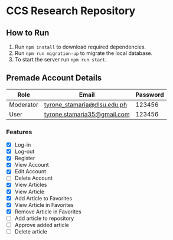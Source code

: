# CCS Research Repository

## How to Run

1. Run `npm install` to download required dependencies.
2. Run `npm run migration-up` to migrate the local database.
3. To start the server run `npm run start`.


## Premade Account Details
Role     | Email                     | Password |
---------|---------------------------|----------|
Moderator|tyrone_stamaria@dlsu.edu.ph|123456    |
User     |tyrone.stamaria35@gmail.com|123456    |

### Features

- [x] Log-in
- [x] Log-out
- [x] Register
- [x] View Account
- [x] Edit Account
- [ ] Delete Account
- [x] View Articles
- [x] View Article
- [x] Add Article to Favorites
- [x] View Article in Favorites
- [x] Remove Article in Favorites
- [ ] Add article to repository
- [ ] Approve added article
- [ ] Delete article